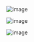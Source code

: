 ![image](https://github.com/user-attachments/assets/ba066a31-026c-436c-85cc-04d45035c811)


![image](https://github.com/user-attachments/assets/a35b826d-c1a3-4fac-a358-b7df03799d92)


![image](https://github.com/user-attachments/assets/b6c37346-8a4f-47be-b475-c1f0df34e672)

